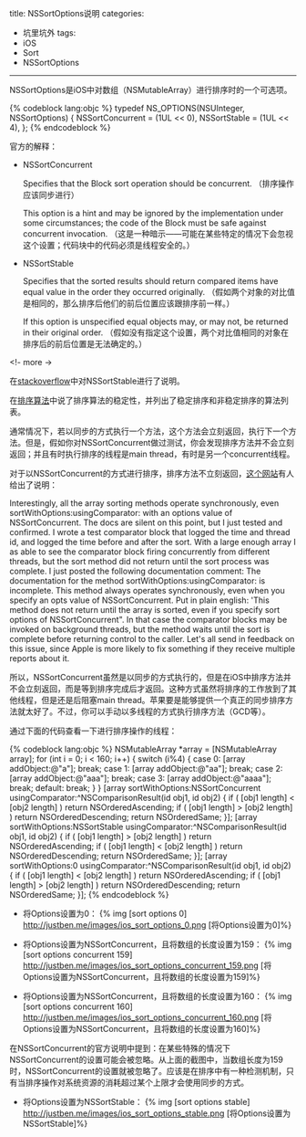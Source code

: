 title: NSSortOptions说明
categories:
- 坑里坑外
tags:
- iOS
- Sort
- NSSortOptions
---
NSSortOptions是iOS中对数组（NSMutableArray）进行排序时的一个可选项。

{% codeblock lang:objc %}
typedef NS_OPTIONS(NSUInteger, NSSortOptions) {
    NSSortConcurrent = (1UL << 0),
    NSSortStable = (1UL << 4),
};
{% endcodeblock %}

官方的解释：

- NSSortConcurrent

	Specifies that the Block sort operation should be concurrent.
	（排序操作应该同步进行）

	This option is a hint and may be ignored by the implementation under some circumstances; the code of the Block must be safe against concurrent invocation.
	（这是一种暗示——可能在某些特定的情况下会忽视这个设置；代码块中的代码必须是线程安全的。）

- NSSortStable

	Specifies that the sorted results should return compared items have equal value in the order they occurred originally.
	（假如两个对象的对比值是相同的，那么排序后他们的前后位置应该跟排序前一样。）

	If this option is unspecified equal objects may, or may not, be returned in their original order.
	（假如没有指定这个设置，两个对比值相同的对象在排序后的前后位置是无法确定的。）

<!- more ->

在[stackoverflow](http://stackoverflow.com/questions/9794957/documentation-for-nssortstable-is-ungrammatical-what-is-it-trying-to-say)中对NSSortStable进行了说明。

在[排序算法](https://zh.wikipedia.org/wiki/%E6%8E%92%E5%BA%8F%E7%AE%97%E6%B3%95)中说了排序算法的稳定性，并列出了稳定排序和非稳定排序的算法列表。


通常情况下，若以同步的方式执行一个方法，这个方法会立刻返回，执行下一个方法。但是，假如你对NSSortConcurrent做过测试，你会发现排序方法并不会立刻返回；并且有时执行排序的线程是main thread，有时是另一个concurrent线程。

对于以NSSortConcurrent的方式进行排序，排序方法不立刻返回，[这个网站](http://q2a.science/ios-determine-when-nsmutablearray-sortusingcomparator-is-complete-i607576.htm)有人给出了说明：

Interestingly, all the array sorting methods operate synchronously, even sortWithOptions:usingComparator: with an options value of NSSortConcurrent.
The docs are silent on this point, but I just tested and confirmed. I wrote a test comparator block that logged the time and thread id, and logged the time before and after the sort. With a large enough array I as able to see the comparator block firing concurrently from different threads, but the sort method did not return until the sort process was complete.
I just posted the following documentation comment:
The documentation for the method sortWithOptions:usingComparator: is incomplete.
This method always operates synchronously, even when you specify an opts value of NSSortConcurrent.
Put in plain english: 'This method does not return until the array is sorted, even if you specify sort options of NSSortConcurrent". In that case the comparator blocks may be invoked on background threads, but the method waits until the sort is complete before returning control to the caller.
Let's all send in feedback on this issue, since Apple is more likely to fix something if they receive multiple reports about it.

所以，NSSortConcurrent虽然是以同步的方式执行的，但是在iOS中排序方法并不会立刻返回，而是等到排序完成后才返回。这种方式虽然将排序的工作放到了其他线程，但是还是后阻塞main thread。苹果要是能够提供一个真正的同步排序方法就太好了。不过，你可以手动以多线程的方式执行排序方法（GCD等）。


通过下面的代码查看一下进行排序操作的线程：

{% codeblock lang:objc %}
    NSMutableArray *array = [NSMutableArray array];
    for (int i = 0; i < 160; i++) {
        switch (i%4) {
            case 0:
                [array addObject:@"a"];
                break;
            case 1:
                [array addObject:@"aa"];
                break;
            case 2:
                [array addObject:@"aaa"];
                break;
            case 3:
                [array addObject:@"aaaa"];
                break;
            default:
                break;
        }
    }
    [array sortWithOptions:NSSortConcurrent usingComparator:^NSComparisonResult(id obj1, id obj2) {
        if ( [obj1 length] < [obj2 length] )
            return NSOrderedAscending;
        if ( [obj1 length] > [obj2 length] )
            return NSOrderedDescending;
        return NSOrderedSame;
    }];
    [array sortWithOptions:NSSortStable usingComparator:^NSComparisonResult(id obj1, id obj2) {
        if ( [obj1 length] > [obj2 length] )
            return NSOrderedAscending;
        if ( [obj1 length] < [obj2 length] )
            return NSOrderedDescending;
        return NSOrderedSame;
    }];
    [array sortWithOptions:0 usingComparator:^NSComparisonResult(id obj1, id obj2) {
        if ( [obj1 length] < [obj2 length] )
            return NSOrderedAscending;
        if ( [obj1 length] > [obj2 length] )
            return NSOrderedDescending;
        return NSOrderedSame;
    }];
{% endcodeblock %}

- 将Options设置为0：
{% img [sort options 0] http://justben.me/images/ios_sort_options_0.png [将Options设置为0]%}

- 将Options设置为NSSortConcurrent，且将数组的长度设置为159：
{% img [sort options concurrent 159] http://justben.me/images/ios_sort_options_concurrent_159.png [将Options设置为NSSortConcurrent，且将数组的长度设置为159]%}

- 将Options设置为NSSortConcurrent，且将数组的长度设置为160：
{% img [sort options concurrent 160] http://justben.me/images/ios_sort_options_concurrent_160.png [将Options设置为NSSortConcurrent，且将数组的长度设置为160]%}

在NSSortConcurrent的官方说明中提到：在某些特殊的情况下NSSortConcurrent的设置可能会被忽略。从上面的截图中，当数组长度为159时，NSSortConcurrent的设置就被忽略了。应该是在排序中有一种检测机制，只有当排序操作对系统资源的消耗超过某个上限才会使用同步的方式。

- 将Options设置为NSSortStable：
{% img [sort options stable] http://justben.me/images/ios_sort_options_stable.png [将Options设置为NSSortStable]%}

